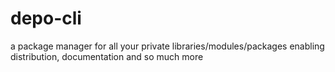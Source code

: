 # depo-cli
a package manager for all your private libraries/modules/packages enabling distribution, documentation and so much more
